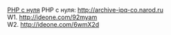 <a href="http://archive-ipq-co.narod.ru">PHP с нуля</a>
PHP с нуля: http://archive-ipq-co.narod.ru<br>
W1. http://ideone.com/92myam<br>
W2. http://ideone.com/6wmX2d<br>
